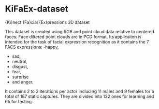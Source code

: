 # KiFaEx-dataset
{Ki}nect {Fa}cial {Ex}pressions 3D dataset

This dataset is created using RGB and point cloud data relative to centered faces. Face diltered point clouds are in PCD format. 
Its applicaiton is intended for the task of facial expression recognition as it contains the 7 FACS expressions: 
  -happy, 
  - sad, 
  - neutral, 
  - disgust, 
  - fear, 
  - surprise 
  - and anger. 

It contains 2 to 3 iterations per actor including 11 males and 9 females for a total of 187 static captures. They are divided into 132 ones for learning and 65 for testing.
